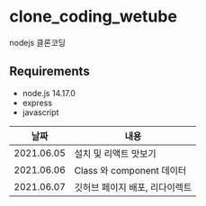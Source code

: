 # clone_coding_wetube
nodejs 클론코딩

## Requirements
- node.js 14.17.0
- express
- javascript

|날짜|내용|
|----|----|
|2021.06.05| 설치 및 리액트 맛보기 |
|2021.06.06| Class 와 component 데이터 |
|2021.06.07| 깃허브 페이지 배포, 리다이렉트 |